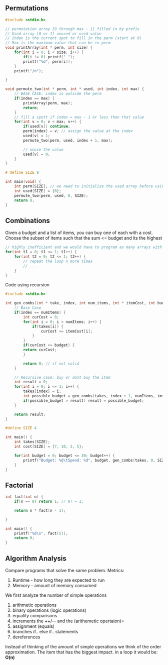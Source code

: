 ## Permutations
```c
#include <stdio.h>

// permutation array [0 through max - 1] filled in by prefix
// Used array [0 or 1] unused or used value
// Index is the current spot to fill in the perm (start at 0)
// Max is the maximum value that can be in perm
void printArray(int * perm, int size) {
	for(int i = 0; i < size; i++) {
		if(i != 0) printf(" ");
		printf("%d", perm[i]);
	}
	printf("/n");

}

void permute_two(int * perm, int * used, int index, int max) {
	// BASE CASE: index is outside the perm
	if(index == max) {
		printArray(perm, max);
		return;
	}
	// fill a spott if index = max - 1 or less than that value
	for(int v = 0; v < max; v++) {
		if(used[v]) continue;
		perm[index] = v; // assign the value at the index
		used[v] = 1;
		permute_two(perm, used, index + 1, max); 

		// unuse the value
		used[v] = 0;
	}
}

# define SIZE 8

int main(void) {
	int perm[SIZE]; // we need to initialize the used array before using it
	int used[SIZE] = {0};
	permute_two(perm, used, 0, SIZE);
	return 0;
}
```

## Combinations
Given a budget and a list of items, you can buy one of each with a cost. Choose the subset of items such that the sum <= budget and its the highest

```c
// highly inefficient and we would have to program as many arrays with input
for(int t1 = 0; t1 <= 1; t1++) {
	for(int t2 = 0; t2 <= 1; t2++) {
		// repeat the loop n more times
		// ...
	}
}
```

Code using recursion
```c
#include <stdio.h>

int gen_combs(int * take, index, int num_items, int * itemCost, int budget) {
	// Base Case
	if(index == numItems) {
		int curCost = 0;
		for(int i = 0; i < numItems; i++) {
			if(takes[i]) {
				curCost += itemCost[i];
			}
		}
		if(curCost <= budget) {
		return curCost;
		}

		return 0; // if not valid
	}

	// Recursive case: buy or dont buy the item
	int result = 0;
	for(int i = 0; i <= 1; i++) {
		takes[index] = i;
		int possible_budget = gen_combs(takes, index + 1, numItems, imteCost, budget); 
		if(possible_budget > result) result = possible_budget;
	}

	return result;
}

#define SIZE 4

int main() {
	int takes[SIZE];
	int cost[SIZE] = {7, 10, 3, 5};

	for(int budget = 0; budget <= 30; budget++) {
		printf("Budget: %d\tSpend: %d", budget, gen_combs(takes, 0, SIZE, cost, budget));
	}
}
```

## Factorial
```c
int fact(int n) {
	if(n == 0) return 1; // 0! = 1;

	return n * fact(n - 1);

}

int main() {
	printf("%d\n", fact(5));
	return 0;
}
```

## Algorithm Analysis
Compare programs that solve the same problem. 
Metrics:
1. Runtime - how long they are expected to run
2. Memory - amount of memory consumed

We first analyze the number of simple operations
1. arithmetic operations
2. binary operations (logic operations) 
3. equality comparisons
4. increments the ++/-- and the (arithemetic opertaion)=
5. assignment (equals)
6. branches if.. else if.. statements
7. dereferences 

Instead of thinking of the amount of simple operations we think of the order approximation. The item that has the biggest impact. in a loop it would be: **O(n)**